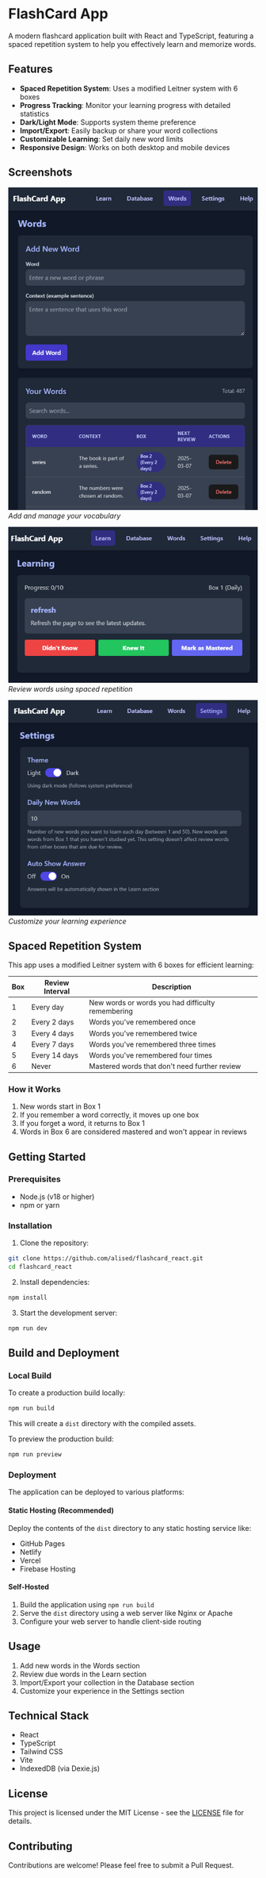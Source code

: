 # FlashCard App

A modern flashcard application built with React and TypeScript, featuring a spaced repetition system to help you effectively learn and memorize words.

## Features

- **Spaced Repetition System**: Uses a modified Leitner system with 6 boxes
- **Progress Tracking**: Monitor your learning progress with detailed statistics
- **Dark/Light Mode**: Supports system theme preference
- **Import/Export**: Easily backup or share your word collections
- **Customizable Learning**: Set daily new word limits
- **Responsive Design**: Works on both desktop and mobile devices

## Screenshots

![Words Page](screenshots/words.png)
*Add and manage your vocabulary*

![Learn Page](screenshots/learn.png)
*Review words using spaced repetition*

![Settings Page](screenshots/settings.png)
*Customize your learning experience*

## Spaced Repetition System

This app uses a modified Leitner system with 6 boxes for efficient learning:

| Box | Review Interval | Description |
|-----|----------------|-------------|
| 1   | Every day      | New words or words you had difficulty remembering |
| 2   | Every 2 days   | Words you've remembered once |
| 3   | Every 4 days   | Words you've remembered twice |
| 4   | Every 7 days   | Words you've remembered three times |
| 5   | Every 14 days  | Words you've remembered four times |
| 6   | Never          | Mastered words that don't need further review |

### How it Works

1. New words start in Box 1
2. If you remember a word correctly, it moves up one box
3. If you forget a word, it returns to Box 1
4. Words in Box 6 are considered mastered and won't appear in reviews

## Getting Started

### Prerequisites

- Node.js (v18 or higher)
- npm or yarn

### Installation

1. Clone the repository:
```bash
git clone https://github.com/alised/flashcard_react.git
cd flashcard_react
```

2. Install dependencies:
```bash
npm install
```

3. Start the development server:
```bash
npm run dev
```

## Build and Deployment

### Local Build

To create a production build locally:

```bash
npm run build
```

This will create a `dist` directory with the compiled assets.

To preview the production build:

```bash
npm run preview
```

### Deployment

The application can be deployed to various platforms:

#### Static Hosting (Recommended)
Deploy the contents of the `dist` directory to any static hosting service like:
- GitHub Pages
- Netlify
- Vercel
- Firebase Hosting

#### Self-Hosted
1. Build the application using `npm run build`
2. Serve the `dist` directory using a web server like Nginx or Apache
3. Configure your web server to handle client-side routing

## Usage

1. Add new words in the Words section
2. Review due words in the Learn section
3. Import/Export your collection in the Database section
4. Customize your experience in the Settings section

## Technical Stack

- React
- TypeScript
- Tailwind CSS
- Vite
- IndexedDB (via Dexie.js)

## License

This project is licensed under the MIT License - see the [LICENSE](LICENSE) file for details.

## Contributing

Contributions are welcome! Please feel free to submit a Pull Request.
